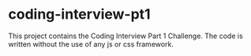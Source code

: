 # coding-interview-pt1
This project contains the Coding Interview Part 1 Challenge.
The code is written without the use of any js or css framework.
